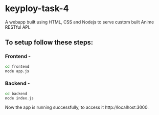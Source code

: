 # keyploy-task-4
A webapp built using HTML, CSS and Nodejs to serve custom built Anime RESTful API.

## To setup follow these steps:
### Frontend -
```sh
cd frontend
node app.js
```

### Backend -
```sh
cd backend
node index.js
```

Now the app is running successfully, to access it http://localhost:3000.

